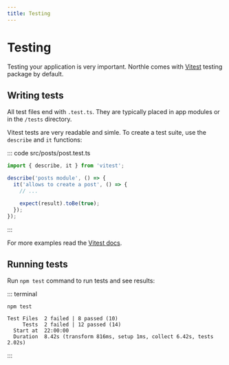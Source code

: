 ```yaml
---
title: Testing
---
```


# Testing

Testing your application is very important. Northle comes with [Vitest](https://vitest.dev) testing package by default.

## Writing tests

All test files end with `.test.ts`. They are typically placed in app modules or in the `/tests` directory.

Vitest tests are very readable and simle. To create a test suite, use the `describe` and `it` functions:

::: code src/posts/post.test.ts
```ts
import { describe, it } from 'vitest';

describe('posts module', () => {
  it('allows to create a post', () => {
    // ...

    expect(result).toBe(true);
  });
});
```
:::

For more examples read the [Vitest docs](https://vitest.dev).

## Running tests

Run `npm test` command to run tests and see results:

::: terminal
```shell
npm test

Test Files  2 failed | 8 passed (10)
     Tests  2 failed | 12 passed (14)
  Start at  22:00:00
  Duration  8.42s (transform 816ms, setup 1ms, collect 6.42s, tests 2.02s)
```
:::
